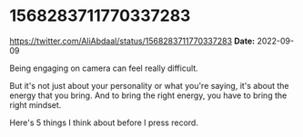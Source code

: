 # 1568283711770337283
https://twitter.com/AliAbdaal/status/1568283711770337283
**Date:** 2022-09-09

Being engaging on camera can feel really difficult.

But it's not just about your personality or what you're saying, it's about the energy that you bring. And to bring the right energy, you have to bring the right mindset.

Here's 5 things I think about before I press record.

